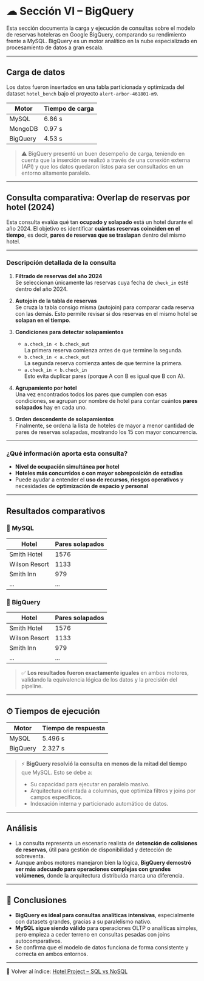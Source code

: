 # ☁ Sección VI – BigQuery

Esta sección documenta la carga y ejecución de consultas sobre el modelo de reservas hoteleras en Google BigQuery, comparando su rendimiento frente a MySQL. BigQuery es un motor analítico en la nube especializado en procesamiento de datos a gran escala.

---

##  Carga de datos

Los datos fueron insertados en una tabla particionada y optimizada del dataset `hotel_bench` bajo el proyecto `alert-arbor-461801-m9`.

| Motor    | Tiempo de carga |
|----------|------------------|
| MySQL    | 6.86 s           |
| MongoDB  | 0.97 s           |
| BigQuery | 4.53 s           |

> ⚠️ BigQuery presentó un buen desempeño de carga, teniendo en cuenta que la inserción se realizó a través de una conexión externa (API) y que los datos quedaron listos para ser consultados en un entorno altamente paralelo.

---

## Consulta comparativa: Overlap de reservas por hotel (2024)

Esta consulta evalúa qué tan **ocupado y solapado** está un hotel durante el año 2024. El objetivo es identificar **cuántas reservas coinciden en el tiempo**, es decir, **pares de reservas que se traslapan** dentro del mismo hotel.

---

###  Descripción detallada de la consulta

1. **Filtrado de reservas del año 2024**  
   Se seleccionan únicamente las reservas cuya fecha de `check_in` esté dentro del año 2024.

2. **Autojoin de la tabla de reservas**  
   Se cruza la tabla consigo misma (autojoin) para comparar cada reserva con las demás. Esto permite revisar si dos reservas en el mismo hotel se **solapan en el tiempo**.

3. **Condiciones para detectar solapamientos**
   - `a.check_in < b.check_out`  
     La primera reserva comienza antes de que termine la segunda.
   - `b.check_in < a.check_out`  
     La segunda reserva comienza antes de que termine la primera.
   - `a.check_in < b.check_in`  
     Esto evita duplicar pares (porque A con B es igual que B con A).

4. **Agrupamiento por hotel**  
   Una vez encontrados todos los pares que cumplen con esas condiciones, se agrupan por nombre de hotel para contar cuántos **pares solapados** hay en cada uno.

5. **Orden descendente de solapamientos**  
   Finalmente, se ordena la lista de hoteles de mayor a menor cantidad de pares de reservas solapadas, mostrando los 15 con mayor concurrencia.

---

###  ¿Qué información aporta esta consulta?

- **Nivel de ocupación simultánea por hotel**
- **Hoteles más concurridos o con mayor sobreposición de estadías**
- Puede ayudar a entender el **uso de recursos**, **riesgos operativos** y necesidades de **optimización de espacio y personal**


---

##  Resultados comparativos

### 🔹 MySQL

| Hotel           | Pares solapados |
|-----------------|------------------|
| Smith Hotel     | 1576             |
| Wilson Resort   | 1133             |
| Smith Inn       | 979              |
| ...             | ...              |

### 🔹 BigQuery

| Hotel           | Pares solapados |
|-----------------|------------------|
| Smith Hotel     | 1576             |
| Wilson Resort   | 1133             |
| Smith Inn       | 979              |
| ...             | ...              |

> ✅ **Los resultados fueron exactamente iguales** en ambos motores, validando la equivalencia lógica de los datos y la precisión del pipeline.

---

## ⏱ Tiempos de ejecución

| Motor    | Tiempo de respuesta |
|----------|---------------------|
| MySQL    | 5.496 s             |
| BigQuery | 2.327 s             |

> ⚡ **BigQuery resolvió la consulta en menos de la mitad del tiempo** que MySQL. Esto se debe a:
> - Su capacidad para ejecutar en paralelo masivo.
> - Arquitectura orientada a columnas, que optimiza filtros y joins por campos específicos.
> - Indexación interna y particionado automático de datos.

---

##  Análisis

- La consulta representa un escenario realista de **detención de colisiones de reservas**, útil para gestión de disponibilidad y detección de sobreventa.
- Aunque ambos motores manejaron bien la lógica, **BigQuery demostró ser más adecuado para operaciones complejas con grandes volúmenes**, donde la arquitectura distribuida marca una diferencia.

---

## 🧾 Conclusiones

- **BigQuery es ideal para consultas analíticas intensivas**, especialmente con datasets grandes, gracias a su paralelismo nativo.
- **MySQL sigue siendo válido** para operaciones OLTP o analíticas simples, pero empieza a ceder terreno en consultas pesadas con joins autocomparativos.
- Se confirma que el modelo de datos funciona de forma consistente y correcta en ambos entornos.

---

📁 Volver al índice: [Hotel Project – SQL vs NoSQL](../README.md)

